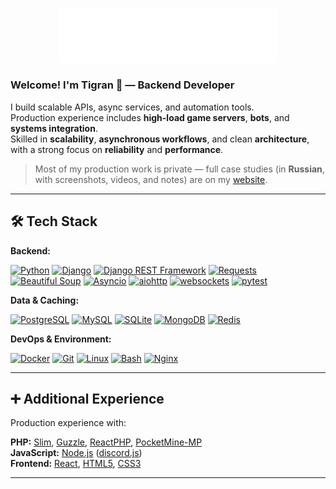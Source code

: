 <p align="center">
  <img src="assets/logo.svg" alt="tigdav Logo" width="350"/>
</p>

### Welcome! I'm Tigran 👋 — Backend Developer

I build scalable APIs, async services, and automation tools.  
Production experience includes **high-load game servers**, **bots**, and **systems integration**.  
Skilled in **scalability**, **asynchronous workflows**, and clean **architecture**,  
with a strong focus on **reliability** and **performance**.

> Most of my production work is private — full case studies (in **Russian**, with screenshots, videos, and notes) are on my [website](https://tigdav.ru/#portfolio).

---

## 🛠️ Tech Stack

**Backend:**

[![Python](https://img.shields.io/badge/Python-3776AB?logo=python&logoColor=white)](https://www.python.org/)
[![Django](https://img.shields.io/badge/Django-092E20?logo=django&logoColor=white)](https://www.djangoproject.com/)
[![Django REST Framework](https://img.shields.io/badge/Django%20REST%20Framework-092E20?logo=django&logoColor=white)](https://www.django-rest-framework.org/)
[![Requests](https://img.shields.io/badge/Requests-3776AB?logo=python&logoColor=white)](https://requests.readthedocs.io/)
[![Beautiful Soup](https://img.shields.io/badge/Beautiful%20Soup-4B8BBE?logo=python&logoColor=white)](https://www.crummy.com/software/BeautifulSoup/bs4/doc/)
[![Asyncio](https://img.shields.io/badge/Asyncio-3776AB?logo=python&logoColor=white)](https://docs.python.org/3/library/asyncio.html)
[![aiohttp](https://img.shields.io/badge/aiohttp-2C5BB4?logo=python&logoColor=white)](https://docs.aiohttp.org)
[![websockets](https://img.shields.io/badge/websockets-333333?logo=python&logoColor=white)](https://websockets.readthedocs.io/)
[![pytest](https://img.shields.io/badge/pytest-0A9EDC?logo=pytest&logoColor=white)](https://docs.pytest.org/en/stable/)

**Data & Caching:**

[![PostgreSQL](https://img.shields.io/badge/PostgreSQL-4169E1?logo=postgresql&logoColor=white)](https://www.postgresql.org/)
[![MySQL](https://img.shields.io/badge/MySQL-4479A1?logo=mysql&logoColor=white)](https://www.mysql.com/)
[![SQLite](https://img.shields.io/badge/SQLite-003B57?logo=sqlite&logoColor=white)](https://www.sqlite.org/)
[![MongoDB](https://img.shields.io/badge/MongoDB-47A248?logo=mongodb&logoColor=white)](https://www.mongodb.com/)
[![Redis](https://img.shields.io/badge/Redis-DC382D?logo=redis&logoColor=white)](https://redis.io/)

**DevOps & Environment:**

[![Docker](https://img.shields.io/badge/Docker-2496ED?logo=docker&logoColor=white)](https://www.docker.com/)
[![Git](https://img.shields.io/badge/Git-F05032?logo=git&logoColor=white)](https://git-scm.com/)
[![Linux](https://img.shields.io/badge/Linux-FCC624?logo=linux&logoColor=black)](https://www.kernel.org/)
[![Bash](https://img.shields.io/badge/Bash-4EAA25?logo=gnu-bash&logoColor=white)](https://www.gnu.org/software/bash/)
[![Nginx](https://img.shields.io/badge/Nginx-009639?logo=nginx&logoColor=white)](https://nginx.org/)

---

## ➕ Additional Experience

Production experience with:

**PHP:** [Slim](https://www.slimframework.com/), [Guzzle](https://docs.guzzlephp.org/), [ReactPHP](https://reactphp.org/), [PocketMine-MP](https://pmmp.io/)  
**JavaScript:** [Node.js](https://nodejs.org/) ([discord.js](https://discord.js.org/))  
**Frontend:** [React](https://react.dev/), [HTML5](https://developer.mozilla.org/docs/Glossary/HTML5), [CSS3](https://www.w3.org/Style/CSS/)

---
